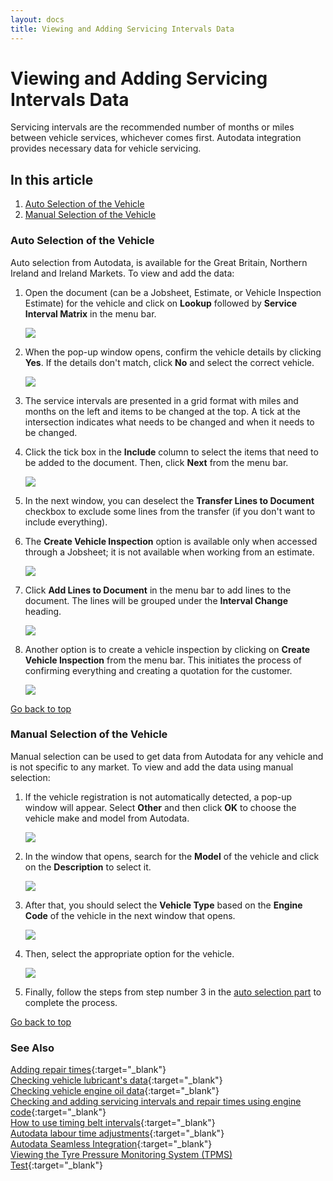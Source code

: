 ```yaml
---
layout: docs
title: Viewing and Adding Servicing Intervals Data
---
```


<a name="top"></a>

# Viewing and Adding Servicing Intervals Data

Servicing intervals are the recommended number of months or miles between vehicle services, whichever comes first. Autodata integration provides necessary data for vehicle servicing.

## In this article
1. [Auto Selection of the Vehicle](#auto-selection-of-the-vehicle)
2. [Manual Selection of the Vehicle](#manual-selection-of-the-vehicle)

### Auto Selection of the Vehicle
Auto selection from Autodata, is available for the Great Britain, Northern Ireland and Ireland Markets. To view and add the data:
1. Open the document (can be a Jobsheet, Estimate, or Vehicle Inspection Estimate) for the vehicle and click on **Lookup** followed by **Service Interval Matrix** in the menu bar.

   ![](media/garagehive-autodata-service-intervals1.png)

2. When the pop-up window opens, confirm the vehicle details by clicking **Yes**. If the details don't match, click **No** and select the correct vehicle.

   ![](media/garagehive-autodata-service-intervals3.png)

3. The service intervals are presented in a grid format with miles and months on the left and items to be changed at the top. A tick at the intersection indicates what needs to be changed and when it needs to be changed.
4. Click the tick box in the **Include** column to select the items that need to be added to the document. Then, click **Next** from the menu bar.

   ![](media/garagehive-autodata-service-intervals4.png)

5. In the next window, you can deselect the **Transfer Lines to Document** checkbox to exclude some lines from the transfer (if you don't want to include everything).
6. The **Create Vehicle Inspection** option is available only when accessed through a Jobsheet; it is not available when working from an estimate.

   ![](media/garagehive-autodata-service-intervals5.png)

7. Click **Add Lines to Document** in the menu bar to add lines to the document. The lines will be grouped under the **Interval Change** heading.

   ![](media/garagehive-autodata-service-intervals6.png)

8. Another option is to create a vehicle inspection by clicking on **Create Vehicle Inspection** from the menu bar. This initiates the process of confirming everything and creating a quotation for the customer.

   ![](media/garagehive-autodata-service-intervals7.png)

[Go back to top](#top)


### Manual Selection of the Vehicle
Manual selection can be used to get data from Autodata for any vehicle and is not specific to any market. To view and add the data using manual selection:
1. If the vehicle registration is not automatically detected, a pop-up window will appear. Select **Other** and then click **OK** to choose the vehicle make and model from Autodata.

   ![](media/garagehive-autodata-service-intervals2.png)

2. In the window that opens, search for the **Model** of the vehicle and click on the **Description** to select it.

   ![](media/garagehive-autodata-service-intervals8.png)

3. After that, you should select the **Vehicle Type** based on the **Engine Code** of the vehicle in the next window that opens.

   ![](media/garagehive-autodata-service-intervals9.png)

4. Then, select the appropriate option for the vehicle.

   ![](media/garagehive-autodata-service-intervals10.png)

5. Finally, follow the steps from step number 3 in the [auto selection part](#auto-selection-of-service-intervals-data-from-autodata) to complete the process.



[Go back to top](#top)

### **See Also**

[Adding repair times](garagehive-autodata-adding-repair-times.html){:target="_blank"} \
[Checking vehicle lubricant's data](garagehive-autodata-checking-vehicle-lubricant-data.html){:target="_blank"} \
[Checking vehicle engine oil data](garagehive-autodata-viewing-vehicle-engine-oil-data.html){:target="_blank"} \
[Checking and adding servicing intervals and repair times using engine code](garagehive-autodata-checking-servicing-intervals-and-adding-repair-times-using-engine-code.html){:target="_blank"} \
[How to use timing belt intervals](garagehive-timing-belt-intervals-how-to-use-timing-belt-intervals.html){:target="_blank"} \
[Autodata labour time adjustments](garagehive-autodata-labour-time-adjustment.html){:target="_blank"} \
[Autodata Seamless Integration](garagehive-autodata-seamless-integration.html){:target="_blank"} \
[Viewing the Tyre Pressure Monitoring System (TPMS) Test](garagehive-autodata-tpms.html){:target="_blank"}
